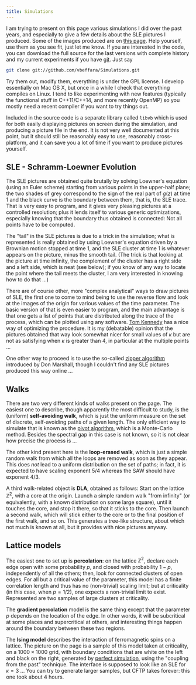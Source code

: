 ```yaml
---
title: Simulations
---
```


I am trying to present on this page various simulations I did over the past
years, and especially to give a few details about the SLE pictures I produced.
Some of the images produced are on [this page]({{site.baseurl}}/pictures.html).
Help yourself, use them as you see fit, just let me know. If you are interested
in the code, you can download the full source  for the last versions with
complete history and my current experiments if you have
[git](http://git.or.cz/). Just say

``` bash
git clone git://github.com/vbeffara/Simulations.git
```

Try them out, modify them, everything is under the GPL license. I develop
essentially on Mac OS X, but once in a while I check that everything compiles on
Linux. I tend to like experimenting with new features (typically the functional
stuff in C++11/C++14, and more recently OpenMP) so you mostly need a recent
compiler if you want to try things out.

Included in the source code is a separate library called `libvb` which is used
for both easily displaying pictures on screen during the simulation, and
producing a picture file in the end. It is not very well documented at this
point, but it should still be reasonably easy to use, reasonably cross-platform,
and it can save you a lot of time if you want to produce pictures yourself.


SLE - Schramm-Loewner Evolution
-------------------------------

The SLE pictures are obtained quite brutally by solving Loewner's
equation (using an Euler scheme) starting from various points in the
upper-half plane; the two shades of grey correspond to the sign of the
real part of $g(z)$ at time $1$ and the black curve is the boundary
between them, that is, the SLE trace. That is very easy to program, and
it gives very pleasing pictures at a controlled resolution; plus it
lends itself to various generic optimizations, especially knowing that
the boundary thus obtained is connected: Not all points have to be
computed.

The "tail" in the SLE pictures is due to a trick in the simulation; what
is represented is really obtained by using Loewner's equation driven by
a Brownian motion stopped at time $1$, and the SLE cluster at time $1$
is whatever appears on the picture, minus the smooth tail. (The trick is
that looking at the picture at time infinity, the complement of the
cluster has a right side and a left side, which is neat (see below); if
you know of any way to locate the point where the tail meets the
cluster, I am very interested in knowing how to do that ...)

There are of course other, more "complex analytical" ways to draw
pictures of SLE, the first one to come to mind being to use the reverse
flow and look at the images of the origin for various values of the time
parameter. The basic version of that is even easier to program, and the
main advantage is that one gets a list of points that are distributed
along the trace of the process, which can be plotted using any software.
[Tom Kennedy](http://math.arizona.edu/~tgk/) has a nice way of
optimizing the procedure. It is my (debatable) opinion that the pictures
obtained that way look somewhat nicer for small values of $\kappa$ but
are not as satisfying when $\kappa$ is greater than $4$, in particular
at the multiple points ...

One other way to proceed is to use the so-called [zipper
algorithm](http://www.math.washington.edu/~marshall/zipper.html)
introduced by Don Marshall, though I couldn't find any SLE pictures
produced this way online ...

Walks
-----

There are two very different kinds of walks present on the page. The
easiest one to describe, though apparently the most difficult to study,
is the (uniform) **self-avoiding walk**, which is just the uniform
measure on the set of discrete, self-avoiding paths of a given length.
The only efficient way to simulate that is known as the [pivot
algorithm](http://math.arizona.edu/~tgk/saw_pictures/index.html), which
is a Monte-Carlo method. Besides the spectral gap in this case is not
known, so it is not clear how precise the process is ...

The other kind present here is the **loop-erased walk**, which is just a
simple random walk from which all the loops are removed as soon as they
appear. This does *not* lead to a uniform distribution on the set of
paths; in fact, it is expected to have scaling exponent 5/4 whereas the
SAW should have exponent 4/3.

A third walk-related object is **DLA**, obtained as follows: Start on
the lattice $\mathbb{Z}^2$, with a core at the origin. Launch a simple
random walk "from infinity" (or equivalently, with a known distribution
on some large square), until it touches the core, and stop it there, so
that it sticks to the core. Then launch a second walk, which will stick
either to the core or to the final position of the first walk, and so
on. This generates a tree-like structure, about which not much is known
at all, but it provides with nice pictures anyway.

Lattice models
--------------

The easiest one to set up is **percolation**: on the lattice
$\mathbb{Z}^2$, declare each edge open with some probability $p$, and
closed with probability $1-p$, independently of all the others; then,
look for connected clusters of open edges. For all but a critical value
of the parameter, this model has a finite correlation length and thus
has no (non-trivial) scaling limit; but at criticality (in this case,
when $p=1/2$), one expects a non-trivial limit to exist. Represented are
two samples of large clusters at criticality.

The **gradient percolation** model is the same thing except that the
parameter $p$ depends on the location of the edge. In other words, it
will be subcritical at some places and supercritical at others, and
interesting things happen around the boundary between these two regions.

The **Ising model** describes the interaction of ferromagnetic spins on
a lattice. The picture on the page is a sample of this model taken at
criticality, on a $1000 \times 1000$ grid, with boundary conditions that
are white on the left and black on the right, generated by [perfect
simulation](http://dbwilson.com/exact/), using the "coupling from the
past" technique. The interface is supposed to look like an SLE for
$\kappa=3$ ... You can try to generate larger samples, but CFTP takes
forever: this one took about 4 hours.
